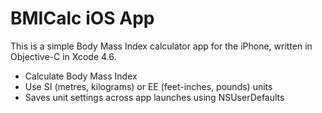 # BMICalc iOS App

This is a simple Body Mass Index calculator app for the iPhone, written in Objective-C in Xcode 4.6.

- Calculate Body Mass Index
- Use SI (metres, kilograms) or EE (feet-inches, pounds) units
- Saves unit settings across app launches using NSUserDefaults